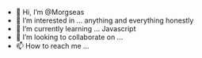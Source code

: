 - 👋 Hi, I’m @Morgseas
- 👀 I’m interested in ... anything and everything honestly
- 🌱 I’m currently learning ... Javascript
- 💞️ I’m looking to collaborate on ...
- 📫 How to reach me ...

<!---
Morgseas/Morgseas is a ✨ special ✨ repository because its `README.md` (this file) appears on your GitHub profile.
You can click the Preview link to take a look at your changes.
--->
